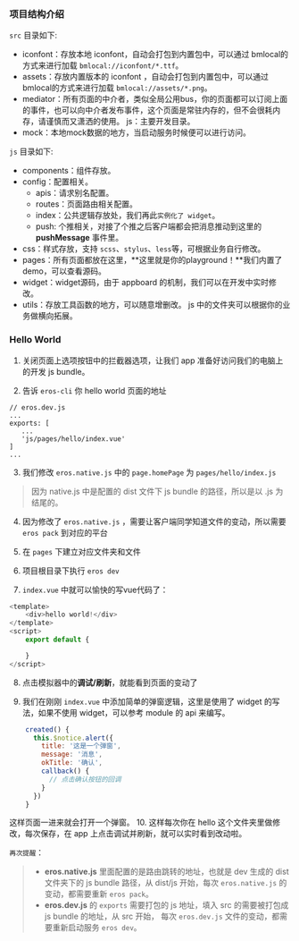 ### 项目结构介绍
`src` 目录如下:
* iconfont：存放本地 iconfont，自动会打包到内置包中，可以通过 bmlocal的方式来进行加载 `bmlocal://iconfont/*.ttf`。
* assets：存放内置版本的 iconfont ，自动会打包到内置包中，可以通过 bmlocal的方式来进行加载 `bmlocal://assets/*.png`。
* mediator：所有页面的中介者，类似全局公用bus，你的页面都可以订阅上面的事件，也可以向中介者发布事件，这个页面是常驻内存的，但不会很耗内存，请谨慎而又潇洒的使用。
js：主要开发目录。
* mock：本地mock数据的地方，当启动服务时候便可以进行访问。


`js` 目录如下:
* components：组件存放。
* config：配置相关。
  * apis：请求别名配置。
  * routes：页面路由相关配置。
  * index：公共逻辑存放处，我们再此`实例化了 widget`。
  * push: 个推相关，对接了个推之后客户端都会把消息推动到这里的 **pushMessage** 事件里。
* css：样式存放，支持 `scss`、`stylus`、`less`等，可根据业务自行修改。
* pages：所有页面都放在这里，**这里就是你的playground！**我们内置了 demo，可以查看源码。
* widget：widget源码，由于 appboard 的机制，我们可以在开发中实时修改。
* utils：存放工具函数的地方，可以随意增删改。
js 中的文件夹可以根据你的业务做横向拓展。


### Hello World

1. 关闭页面上选项按钮中的拦截器选项，让我们 app 准备好访问我们的电脑上的开发 js bundle。

2. 告诉 `eros-cli` 你 hello world 页面的地址
```
// eros.dev.js
...
exports: [
   ...
   'js/pages/hello/index.vue'
]
...
```

3. 我们修改 `eros.native.js` 中的 `page.homePage` 为 `pages/hello/index.js`
> 因为 native.js 中是配置的 dist 文件下 js bundle 的路径，所以是以 .js 为结尾的。

4. 因为修改了 `eros.native.js` ，需要让客户端同学知道文件的变动，所以需要 `eros pack` 到对应的平台

5. 在 `pages` 下建立对应文件夹和文件

6. 项目根目录下执行 `eros dev`

7. `index.vue` 中就可以愉快的写vue代码了：
```js
<template>
    <div>hello world!</div>      
</template>
<script>
    export default {

    }
</script>
```

8. 点击模拟器中的**调试/刷新**，就能看到页面的变动了

9. 我们在刚刚 `index.vue` 中添加简单的弹窗逻辑，这里是使用了 widget 的写法，如果不使用 widget，可以参考 module 的 api 来编写。
```javascript
    created() {
      this.$notice.alert({
        title: '这是一个弹窗',
        message: '消息',
        okTitle: '确认',
        callback() {
          // 点击确认按钮的回调
        }
      })
    }
```
这样页面一进来就会打开一个弹窗。
10. 这样每次你在 hello 这个文件夹里做修改，每次保存，在 app 上点击调试并刷新，就可以实时看到改动啦。

`再次提醒`： 

> * **eros.native.js** 里面配置的是路由跳转的地址，也就是 dev 生成的 dist 文件夹下的 js bundle 路径，从 dist/js 开始，每次 `eros.native.js` 的变动，都需要重新 `eros pack`。
> * **eros.dev.js** 的 `exports` 需要打包的 js 地址，填入 src 的需要被打包成 js bundle 的地址，从 src 开始， 每次 `eros.dev.js` 文件的变动，都需要重新启动服务 `eros dev`。


